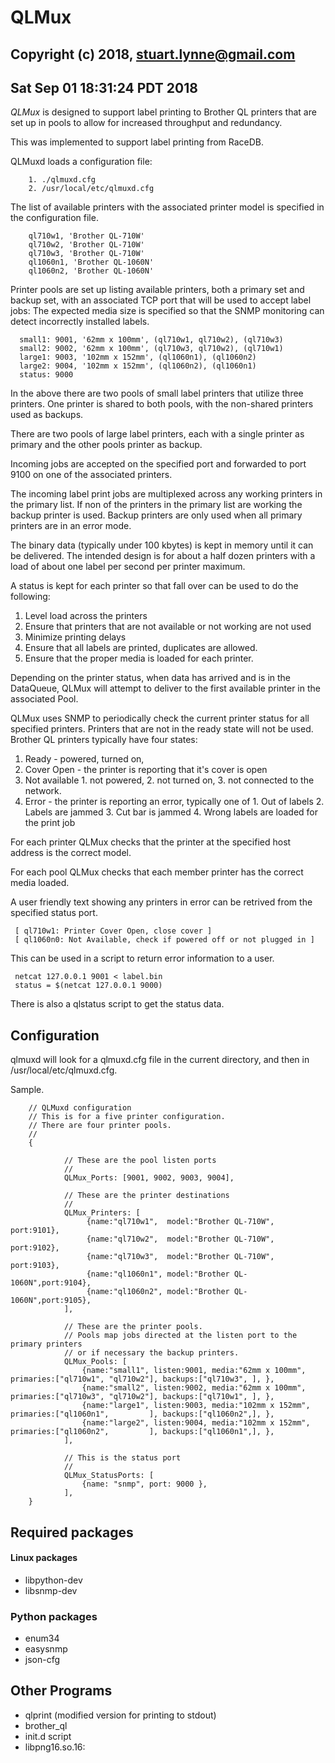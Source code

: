 # QLMux
## Copyright (c) 2018, stuart.lynne@gmail.com
## Sat Sep 01 18:31:24 PDT 2018 

*QLMux* is designed to support label printing to Brother QL printers that are set up in pools to allow for increased throughput 
and redundancy.

This was implemented to support label printing from RaceDB. 

QLMuxd loads a configuration file:

        1. ./qlmuxd.cfg
        2. /usr/local/etc/qlmuxd.cfg

The list of available printers with the associated printer model is specified in the configuration file.

        ql710w1, 'Brother QL-710W'
        ql710w2, 'Brother QL-710W'
        ql710w3, 'Brother QL-710W'
        ql1060n1, 'Brother QL-1060N'
        ql1060n2, 'Brother QL-1060N'

Printer pools are set up listing available printers, both a primary set and backup set, with an associated TCP port that will 
be used to accept label jobs: The expected media size is specified so that the SNMP monitoring can detect incorrectly installed
labels.

      small1: 9001, '62mm x 100mm', (ql710w1, ql710w2), (ql710w3)
      small2: 9002, '62mm x 100mm', (ql710w3, ql710w2), (ql710w1)
      large1: 9003, '102mm x 152mm', (ql1060n1), (ql1060n2)
      large2: 9004, '102mm x 152mm', (ql1060n2), (ql1060n1)
      status: 9000

In the above there are two pools of small label printers that utilize three printers. One printer is shared to both pools, with the non-shared printers used as backups. 

There are two pools of large label printers, each with a single printer as primary and the other pools printer as backup.

Incoming jobs are accepted on the specified port and forwarded to port 9100 on one of the associated printers.

The incoming label print jobs are multiplexed across any working printers in the primary list. 
If non of the printers in the primary list are working the backup printer is used. Backup printers
are only used when all primary printers are in an error mode.

The binary data (typically under 100 kbytes) is kept in memory until it can be delivered. The intended
design is for about a half dozen printers with a load of about one label per second per printer maximum.

A status is kept for each printer so that fall over can be used to do the following:

  1. Level load across the printers
  2. Ensure that printers that are not available or not working are not used
  3. Minimize printing delays
  4. Ensure that all labels are printed, duplicates are allowed.
  5. Ensure that the proper media is loaded for each printer.

Depending on the printer status, when data has arrived and is in the DataQueue, QLMux will attempt
to deliver to the first available printer in the associated Pool. 

QLMux uses SNMP to periodically check the current printer status for all specified printers. Printers that are
not in the ready state will not be used. Brother QL printers typically have four states:

  1. Ready - powered, turned on,
  2. Cover Open - the printer is reporting that it's cover is open
  3. Not available
    1. not powered,
    2. not turned on,
    3. not connected to the network.
  4. Error - the printer is reporting an error, typically one of
    1. Out of labels
    2. Labels are jammed
    3. Cut bar is jammed
    4. Wrong labels are loaded for the print job

For each printer QLMux checks that the printer at the specified host address is the correct model.

For each pool QLMux checks that each member printer has the correct media loaded.

A user friendly text showing any printers in error can be retrived from the specified status port. 

     [ ql710w1: Printer Cover Open, close cover ]
     [ ql1060n0: Not Available, check if powered off or not plugged in ]


This can be used in a script to return error information to a user.

     netcat 127.0.0.1 9001 < label.bin
     status = $(netcat 127.0.0.1 9000)

There is also a qlstatus script to get the status data.


## Configuration

qlmuxd will look for a qlmuxd.cfg file in the current directory, and then in
/usr/local/etc/qlmuxd.cfg.

Sample.


        // QLMuxd configuration
        // This is for a five printer configuration.
        // There are four printer pools.
        //
        {

                // These are the pool listen ports
                //
                QLMux_Ports: [9001, 9002, 9003, 9004],

                // These are the printer destinations
                //
                QLMux_Printers: [
                     {name:"ql710w1",  model:"Brother QL-710W", port:9101},
                     {name:"ql710w2",  model:"Brother QL-710W", port:9102},
                     {name:"ql710w3",  model:"Brother QL-710W", port:9103},
                     {name:"ql1060n1", model:"Brother QL-1060N",port:9104},
                     {name:"ql1060n2", model:"Brother QL-1060N",port:9105},
                ],

                // These are the printer pools.
                // Pools map jobs directed at the listen port to the primary printers 
                // or if necessary the backup printers.
                QLMux_Pools: [
                    {name:"small1", listen:9001, media:"62mm x 100mm",  primaries:["ql710w1", "ql710w2"], backups:["ql710w3", ], },
                    {name:"small2", listen:9002, media:"62mm x 100mm",  primaries:["ql710w3", "ql710w2"], backups:["ql710w1", ], },
                    {name:"large1", listen:9003, media:"102mm x 152mm", primaries:["ql1060n1",         ], backups:["ql1060n2",], },
                    {name:"large2", listen:9004, media:"102mm x 152mm", primaries:["ql1060n2",         ], backups:["ql1060n1",], },
                ],

                // This is the status port
                //
                QLMux_StatusPorts: [
                    {name: "snmp", port: 9000 },
                ],
        }



## Required packages

#### Linux packages
  - libpython-dev
  - libsnmp-dev

### Python packages
  - enum34
  - easysnmp
  - json-cfg  

## Other Programs

  - qlprint (modified version for printing to stdout)
  - brother_ql
  - init.d script
  - libpng16.so.16:


